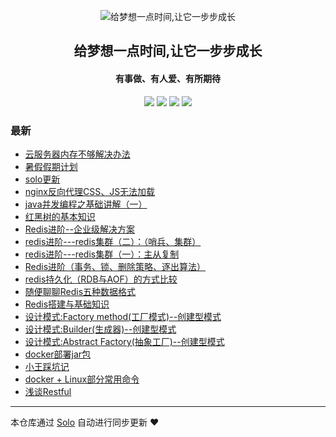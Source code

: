 <p align="center"><img alt="给梦想一点时间,让它一步步成长" src="https://static.b3log.org/images/brand/solo-32.png"></p><h2 align="center">
给梦想一点时间,让它一步步成长
</h2>

<h4 align="center">有事做、有人爱、有所期待</h4>
<p align="center"><a title="给梦想一点时间,让它一步步成长" target="_blank" href="https://github.com/sirwsl/solo-blog"><img src="https://img.shields.io/github/last-commit/sirwsl/solo-blog.svg?style=flat-square&color=FF9900"></a>
<a title="GitHub repo size in bytes" target="_blank" href="https://github.com/sirwsl/solo-blog"><img src="https://img.shields.io/github/repo-size/sirwsl/solo-blog.svg?style=flat-square"></a>
<a title="Solo Version" target="_blank" href="https://github.com/88250/solo/releases"><img src="https://img.shields.io/badge/solo-4.3.0-f1e05a.svg?style=flat-square&color=blueviolet"></a>
<a title="Hits" target="_blank" href="https://github.com/88250/hits"><img src="https://hits.b3log.org/sirwsl/solo-blog.svg"></a></p>

### 最新

* [云服务器内存不够解决办法](https://www.wslhome.top/articles/2020/07/20/1595254904833.html)
* [暑假假期计划](https://www.wslhome.top/articles/2020/07/09/1594279652956.html)
* [solo更新](https://www.wslhome.top/articles/2020/07/08/1594191278868.html)
* [nginx反向代理CSS、JS无法加载](https://www.wslhome.top/articles/2020/07/08/1594190828699.html)
* [java并发编程之基础讲解（一）](https://www.wslhome.top/articles/2020/07/01/1593592456396.html)
* [红黑树的基本知识](https://www.wslhome.top/articles/2020/06/29/1593441350616.html)
* [Redis进阶--企业级解决方案](https://www.wslhome.top/articles/2020/06/24/1592967731619.html)
* [redis进阶---redis集群（二）：（哨兵、集群）](https://www.wslhome.top/articles/2020/06/22/1592827882457.html)
* [redis进阶---redis集群（一）：主从复制](https://www.wslhome.top/articles/2020/06/20/1592648158747.html)
* [Redis进阶（事务、锁、删除策略、逐出算法）](https://www.wslhome.top/articles/2020/06/17/1592377207134.html)
* [redis持久化（RDB与AOF）的方式比较](https://www.wslhome.top/articles/2020/06/16/1592312734423.html)
* [随便聊聊Redis五种数据格式](https://www.wslhome.top/articles/2020/06/16/1592312645001.html)
* [Redis搭建与基础知识](https://www.wslhome.top/articles/2020/06/12/1591944857524.html)
* [设计模式:Factory method(工厂模式)--创建型模式](https://www.wslhome.top/articles/2020/06/10/1591789258840.html)
* [设计模式:Builder(生成器)--创建型模式](https://www.wslhome.top/articles/2020/06/10/1591783622594.html)
* [设计模式:Abstract Factory(抽象工厂)--创建型模式](https://www.wslhome.top/articles/2020/06/10/1591780102615.html)
* [docker部署jar包](https://www.wslhome.top/articles/2020/06/07/1591541277838.html)
* [小王踩坑记](https://www.wslhome.top/articles/2020/06/07/1591540161090.html)
* [docker + Linux部分常用命令](https://www.wslhome.top/articles/2020/06/07/1591498907666.html)
* [浅谈Restful](https://www.wslhome.top/articles/2020/05/25/1590396820627.html)



---

本仓库通过 [Solo](https://github.com/88250/solo) 自动进行同步更新 ❤️ 